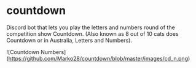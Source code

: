 # countdown

Discord bot that lets you play the letters and numbers round of the competition show Countdown.
(Also known as 8 out of 10 cats does Countdown or in Australia, Letters and Numbers).

![Countdown Numbers]
(https://github.com/Marko28/countdown/blob/master/images/cd_n.png)
